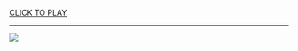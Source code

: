 
<a href="https://premium76.site?title=sand_snakes_game_of_thrones_actresses&ref=12M">CLICK TO PLAY</a></h3>
<hr>

<a href="https://premium76.site?title=sand_snakes_game_of_thrones_actresses&ref=12M"><img src="https://clearcache.store/games.png"></a>


